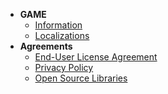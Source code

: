 - **GAME**
  - [Information](/en/home)
  - [Localizations](/en/dlce/localization.md)
- **Agreements**
  - [End-User License Agreement](/en/dlce/eula.md)
  - [Privacy Policy](/en/dlce/privacy.md)
  - [Open Source Libraries](/en/dlce/open-source.md)